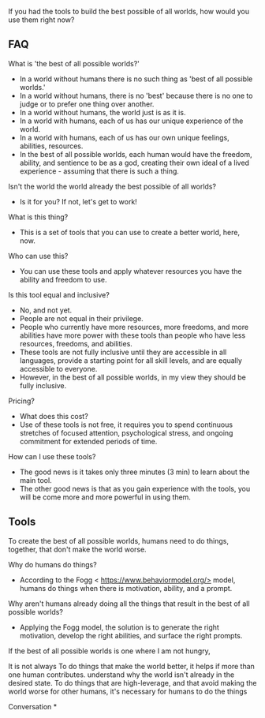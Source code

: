 If you had the tools to build the best possible of all worlds, how would you use them right now?

## FAQ ##

What is 'the best of all possible worlds?'
* In a world without humans there is no such thing as 'best of all possible worlds.' 
* In a world without humans, there is no 'best' because there is no one to judge or to prefer one thing over another. 
* In a world without humans, the world just is as it is.
* In a world with humans, each of us has our unique experience of the world.
* In a world with humans, each of us has our own unique feelings, abilities, resources.
* In the best of all possible worlds, each human would have the freedom, ability, and sentience to be as a god, creating their own ideal of a lived experience - assuming that there is such a thing. 

Isn't the world the world already the best possible of all worlds?
* Is it for you?  If not, let's get to work!

What is this thing?
* This is a set of tools that you can use to create a better world, here, now.

Who can use this?
* You can use these tools and apply whatever resources you have the ability and freedom to use. 

Is this tool equal and inclusive?
* No, and not yet. 
* People are not equal in their privilege.  
* People who currently have more resources, more freedoms, and more abilities have more power with these tools than people who have less resources, freedoms, and abilities.  
* These tools are not fully inclusive until they are accessible in all languages, provide a starting point for all skill levels, and are equally accessible to everyone.  
* However, in the best of all possible worlds, in my view they should be fully inclusive.

Pricing?  
* What does this cost?
* Use of these tools is not free, it requires you to spend continuous stretches of focused attention, psychological stress, and ongoing commitment for extended periods of time. 

How can I use these tools?
* The good news is it takes only three minutes (3 min) to learn about the main tool.
* The other good news is that as you gain experience with the tools, you will be come more and more powerful in using them.


## Tools ##
To create the best of all possible worlds, humans need to do things, together, that don't make the world worse.  

Why do humans do things?
* According to the Fogg < https://www.behaviormodel.org/> model, humans do things when there is motivation, ability, and a prompt.

Why aren't humans already doing all the things that result in the best of all possible worlds?
* Applying the Fogg model, the solution is to generate the right motivation, develop the right abilities, and surface the right prompts.

If the best of all possible worlds is one where I am not hungry, 

It is not always To do things that make the world better, it helps if more than one human contributes.   understand why the world isn't already in the desired state. 
To do things that are high-leverage, and that avoid making the world worse for other humans, it's necessary for humans to do the things 


Conversation
* 
